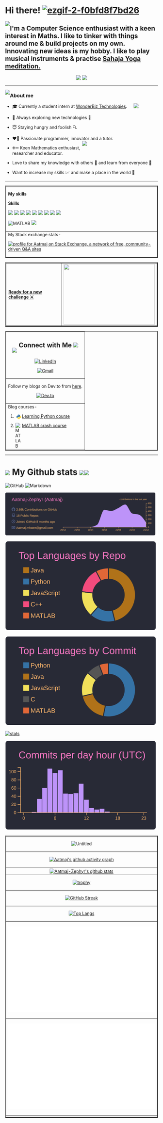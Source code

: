 # Hi there! <a href="https://github.com/Aatmaj-Zephyr">![ezgif-2-f0bfd8f7bd26](https://user-images.githubusercontent.com/83284294/124421267-b65b8100-dd7e-11eb-83a6-b3572a3ee21f.gif)</a>
<a href="https://github.com/Aatmaj-Zephyr">
<img src="https://user-images.githubusercontent.com/83284294/124453593-27159400-dda5-11eb-9480-8759f33747b8.gif" align="left">
 </a>

I'm a Computer Science enthusiast with a keen interest in Maths. I like to tinker with things around me & build projects on my own. Innovating new ideas is my hobby. I like to play musical instruments & practise [Sahaja Yoga meditation.](https://www.freemeditation.com/)
---

<p align=center>
<a href="https://aatmaj.mhatre@gmail.com"><img src="https://img.icons8.com/clouds/100/000000/gmail.png"></img></a>
<a href="https://www.linkedin.com/in/aatmajmhatre/"><img src="https://img.icons8.com/clouds/100/000000/linkedin.png"></img></a>
</p>

____
<a href="https://github.com/Aatmaj-Zephyr">
<img src="https://user-images.githubusercontent.com/83284294/124458826-1536ef80-ddab-11eb-9b66-c1621b2f7535.gif" align="left"></img>
</a>
<h3> About me</h3> 

- 🎓 Currently a student intern at [WonderBiz Technologies](https://www.linkedin.com/company/wonderbiz-technologies/mycompany/). 
<a href="https://github.com/Aatmaj-Zephyr"> <img src="https://user-images.githubusercontent.com/83284294/124422693-5b775900-dd81-11eb-9126-3431b67b05a2.png" align="right"  width="80"></a>

- 🤠 Always exploring new technologies 🧭 
- 😇 Staying hungry and foolish 🔍
- ❤️‍🔥 Passionate programmer, innovator and a tutor.
<a href="https://github.com/Aatmaj-Zephyr"> <img src="https://user-images.githubusercontent.com/83284294/130424416-9599aace-d23c-47e6-941f-0654668495d4.gif" align="right"  width="250"></a>
- ➕➖ Keen Mathematics enthusiast, researcher and educator.
- Love to share my knowledge with others 🤝 and learn from everyone 🙌 
- Want to increase my skills 📈 and make a place in the world 🚀

___
<table border="2" align="center">
<tr><td>
                    
  **My skills**

**Skills**

![](https://img.shields.io/badge/JavaScript-323330?style=for-the-badge&logo=javascript&logoColor=F7DF1E)
![](https://img.shields.io/badge/Python-3776AB?style=for-the-badge&logo=python&logoColor=white)
![](https://img.shields.io/badge/C-00599C?style=for-the-badge&logo=c&logoColor=white)
![](https://img.shields.io/badge/C%2B%2B-00599C?style=for-the-badge&logo=c%2B%2B&logoColor=white)
![](https://img.shields.io/badge/Java-ED8B00?style=for-the-badge&logo=java&logoColor=white)
![](https://img.shields.io/badge/HTML5-E34F26?style=for-the-badge&logo=html5&logoColor=white)
![](https://img.shields.io/badge/CSS3-1572B6?style=for-the-badge&logo=css3&logoColor=white)
![](https://img.shields.io/badge/LaTeX-47A141?style=for-the-badge&logo=LaTeX&logoColor=white)
![](https://img.shields.io/badge/Markdown-000000?style=for-the-badge&logo=markdown&logoColor=white)

![MATLAB](https://img.shields.io/badge/MATLAB-image%20processing-yellowgreen)
![](https://img.shields.io/badge/W3.CSS-Responsive-brightgreen)

  </td>
  <tr>
  <td>
   My Stack exchange stats-
   
   
   <a href="https://stackexchange.com/users/18205358/aatmaj"><img src="https://stackexchange.com/users/flair/18205358.png" width="208" align="center" height="58" alt="profile for Aatmaj on Stack Exchange, a network of free, community-driven Q&amp;A sites" title="profile for Aatmaj on Stack Exchange, a network of free, community-driven Q&amp;A sites" /></a>
   
</table>
 <table align="center" border="3" ><tr><td>

 <b> [Ready for a new challenge ⚔️ ](https://github.com/Aatmaj-Zephyr/Challenges-to-Aatmaj-Zephyr/edit/main/CHALLENGE.md)</b>

</td><td>
 
<a  href="https://github.com/Aatmaj-Zephyr">
  <img align="right" src="https://user-images.githubusercontent.com/83284294/130360510-1e6b1e2c-3bd2-4715-aa2c-b339d54b8679.jpg" width=300 height=200 alt=""></img>
  </a>

 </td>
</tr></table>
 
 <table border="2" align="center">
 <tr><td align="center">
<h2><sub><sub><sub><sub><a href="https://github.com/Aatmaj-Zephyr"><img width=70 src="https://user-images.githubusercontent.com/83284294/125031465-53355b80-e0aa-11eb-818f-d730b7a10086.gif"></img></a></sub></sub></sub></sub>
Connect with Me <a href="https://github.com/Aatmaj-Zephyr"><img src="https://github.com/TheDudeThatCode/TheDudeThatCode/blob/master/Assets/Handshake.gif" height="32px"></img></a>  </h2>
   
[![LinkedIn][1.2]][1]
   
   [1.2]: https://img.shields.io/badge/linkedin-%230077B5.svg?&style=for-the-badge&logo=linkedin&logoColor=white 
   [1]: https://www.linkedin.com/in/aatmajmhatre/
   
[![Gmail][2.2]][2]
   
  [2.2]: https://img.shields.io/badge/Gmail-D14836?style=for-the-badge&logo=gmail&logoColor=white
  [2]: https://aatmaj.mhatre@gmail.com
   
  </td><tr><td align="center">

Follow my blogs on Dev.to from [here](https://dev.to/aatmaj).
  
[ ![Dev.to](https://img.shields.io/badge/dev.to-0A0A0A?style=for-the-badge&logo=dev.to&logoColor=white)](https://dev.to/aatmaj)
 </td><tr><td>
Blog courses-
  
1) <img align="left" alt="Python" width="22px" src="https://raw.githubusercontent.com/github/explore/80688e429a7d4ef2fca1e82350fe8e3517d3494d/topics/python/python.png" /> [Learning Python course](https://dev.to/aatmaj/launching-the-learning-python-course-5f31)

2) <img align="left" alt="MATLAB" width="22px" src="https://upload.wikimedia.org/wikipedia/commons/2/21/Matlab_Logo.png" />  [MATLAB crash course](https://dev.to/aatmaj/launching-matlab-mondays-a-crash-course-nb1)

 </table>

____

# <img width=80 src="https://user-images.githubusercontent.com/83284294/124457299-46162500-dda9-11eb-8a72-9f009ec9feab.gif"> My Github stats <img width=80 src="https://user-images.githubusercontent.com/83284294/125032254-53822680-e0ab-11eb-8141-3f7c690b4a1f.gif"></img><img width=140 src="https://user-images.githubusercontent.com/83284294/130359954-77e4079c-42b7-4c96-bf8b-5db5f45e0dd9.png"></img>

  ![GitHub](https://img.shields.io/badge/-GitHub-333333?style=flat&logo=github)
  ![Markdown](https://img.shields.io/badge/-Markdown-333333?style=flat&logo=markdown)
  <Table border=2 > <tr align="center"> <td>

![Untitled](https://user-images.githubusercontent.com/83284294/141972196-e3a3aa94-8d91-4934-b1da-37cbdf1fb6d5.gif)

</tr>
 <tr align="center"> <td> 

 [![Aatmaj's github activity graph](https://activity-graph.herokuapp.com/graph?username=Aatmaj-Zephyr&theme=dracula)](https://activity-graph.herokuapp.com/graph?username=Aatmaj-Zephyr&theme=dracula)
</tr>
 <tr align="center"> <td> 
 
<a href="https://github-readme-stats.vercel.app/api?username=Aatmaj-Zephyr&show_icons=true&theme=radical&line_height=20&include_all_commits=true&count_private=true" >
 <img align= "center" src="https://github-readme-stats.vercel.app/api?username=Aatmaj-Zephyr&show_icons=true&theme=radical&line_height=20&include_all_commits=true&count_private=true" alt="Aatmaj-Zephyr's github stats"></img>
</a><br>
 </tr>
 <tr align="center"> <td> 
 
[![trophy](https://github-profile-trophy.vercel.app/?username=Aatmaj-Zephyr&theme=dracula)](https://github-profile-trophy.vercel.app/?username=Aatmaj-Zephyr&theme=dracula)
</tr>
 <tr align="center"> <td> 
 
 [![GitHub Streak](https://github-readme-streak-stats.herokuapp.com?user=Aatmaj-Zephyr&theme=dracula&ring=DD2727&stroke=0F37DD)](https://github-readme-streak-stats.herokuapp.com?user=Aatmaj-Zephyr&theme=dracula)
</tr>
 <tr align="center"> <td> 

 [![Top Langs](https://github-readme-stats.vercel.app/api/top-langs/?username=Aatmaj-Zephyr&layout=compact)](https://github-readme-stats.vercel.app/api/top-langs/?username=Aatmaj-Zephyr)

</td>
</tr>
<tr align="center"> <td>
 
[![](https://github.com/Aatmaj-Zephyr/Clone-1/blob/bf0e6ece80a96e636ee51af087cdb8350b34044d/generated/overview.svg)](https://github.com/Aatmaj-Zephyr)
 
 </td></tr>
 
 <tr align="center"> <td>
 
[![](https://github.com/Aatmaj-Zephyr/Clone-1/blob/bf0e6ece80a96e636ee51af087cdb8350b34044d/generated/languages.svg)](https://github-readme-stats.vercel.app/api/top-langs/?username=Aatmaj-Zephyr)
 
 </td></tr>
 
 <td align="Center" ><tr>
 
[![stats](https://raw.githubusercontent.com/Aatmaj-Zephyr/Clone-2/master/profile-summary-card-output/dracula/0-profile-details.svg)](https:/github.com/Aatmaj-Zephyr)
 
[![stats](https://raw.githubusercontent.com/Aatmaj-Zephyr/Clone-2/master/profile-summary-card-output/dracula/1-repos-per-language.svg)](https:/github.com/Aatmaj-Zephyr) 
 
[![stats](https://raw.githubusercontent.com/Aatmaj-Zephyr/Clone-2/master/profile-summary-card-output/dracula/2-most-commit-language.svg)](https:/github.com/Aatmaj-Zephyr) 
 
[![stats](![](https://raw.githubusercontent.com/Aatmaj-Zephyr/Clone-2/master/profile-summary-card-output/dracula/3-stats.svg))](https:/github.com/Aatmaj-Zephyr) 
 
 [![stats](https://raw.githubusercontent.com/Aatmaj-Zephyr/Clone-2/master/profile-summary-card-output/dracula/4-productive-time.svg)](https:/github.com/Aatmaj-Zephyr)
 
</tr></td>

</table>
